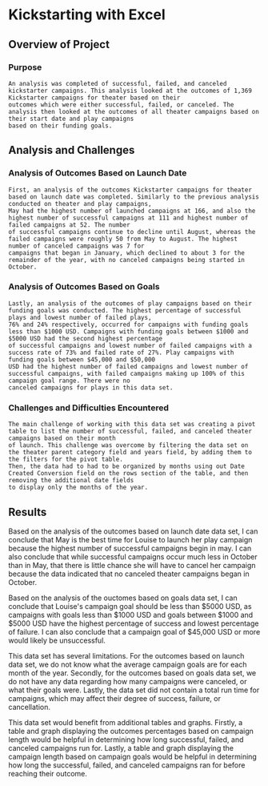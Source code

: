 # Kickstarting with Excel

## Overview of Project

### Purpose
    An analysis was completed of successful, failed, and canceled kickstarter campaigns. This analysis looked at the outcomes of 1,369 Kickstarter campaigns for theater based on their
    outcomes which were either successful, failed, or canceled. The analysis then looked at the outcomes of all theater campaigns based on their start date and play campaigns
    based on their funding goals.

## Analysis and Challenges

### Analysis of Outcomes Based on Launch Date
    First, an analysis of the outcomes Kickstarter campaigns for theater based on launch date was completed. Similarly to the previous analysis conducted on theater and play campaigns,
    May had the highest number of launched campaigns at 166, and also the highest number of successful campaigns at 111 and highest number of failed campaigns at 52. The number
    of successful campaigns continue to decline until August, whereas the failed campaigns were roughly 50 from May to August. The highest number of canceled campaigns was 7 for
    campaigns that began in January, which declined to about 3 for the remainder of the year, with no canceled campaigns being started in October.

### Analysis of Outcomes Based on Goals
    Lastly, an analysis of the outcomes of play campaigns based on their funding goals was conducted. The highest percentage of successful plays and lowest number of failed plays,
    76% and 24% respectively, occurred for campaigns with funding goals less than $1000 USD. Campaigns with funding goals between $1000 and $5000 USD had the second highest percentage
    of successful campaigns and lowest number of failed campaigns with a success rate of 73% and failed rate of 27%. Play campaigns with funding goals between $45,000 and $50,000
    USD had the highest number of failed campaigns and lowest number of successful campaigns, with failed campaigns making up 100% of this campaign goal range. There were no 
    canceled campaigns for plays in this data set.

### Challenges and Difficulties Encountered
    The main challenge of working with this data set was creating a pivot table to list the number of successful, failed, and canceled theater campaigns based on their month
    of launch. This challenge was overcome by filtering the data set on the theater parent category field and years field, by adding them to the filters for the pivot table.
    Then, the data had to had to be organized by months using out Date Created Conversion field on the rows section of the table, and then removing the additional date fields
    to display only the months of the year.

## Results
   Based on the analysis of the outcomes based on launch date data set, I can conclude that May is the best time for Louise to launch her play campaign because the highest number
   of successful campaigns begin in may. I can also conclude that while successful campaigns occur much less in October than in May, that there is little chance she will have to
   cancel her campaign because the data indicated that no canceled theater campaigns began in October.

   Based on the analysis of the ouctomes based on goals data set, I can conclude that Louise's campaign goal should be less than $5000 USD, as campaigns with goals less than $1000 USD
   and goals between $1000 and $5000 USD have the highest percentage of success and lowest percentage of failure. I can also conclude that a campaign goal of $45,000 USD or more
   would likely be unsuccessful.

   This data set has several limitations. For the outcomes based on launch data set, we do not know what the average campaign goals are for each month of the year. Secondly, 
   for the outcomes based on goals data set, we do not have any data regarding how many campaigns were canceled, or what their goals were. Lastly, the data set did not contain 
   a total run time for campaigns, which may affect their degree of success, failure, or cancellation.

   This data set would benefit from additional tables and graphs. Firstly, a table and graph displaying the outcomes percentages based on campaign length would be helpful in
   determining how long successful, failed, and canceled campaigns run for. Lastly, a table and graph displaying the campaign length based on campaign goals would be helpful in
   determining how long the successful, failed, and canceled campaigns ran for before reaching their outcome.
